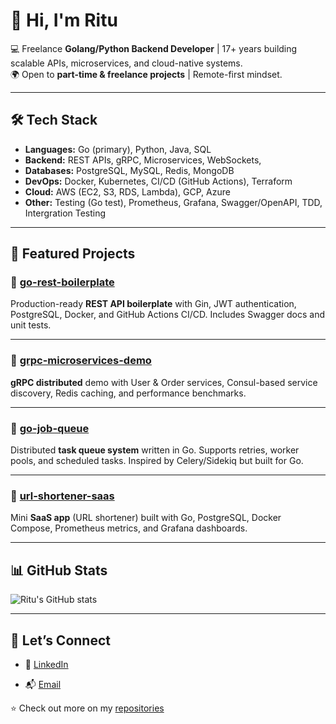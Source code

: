 # 👋 Hi, I'm Ritu

💻 Freelance **Golang/Python Backend Developer** | 17+ years building scalable APIs, microservices, and cloud-native systems.  
🌍 Open to **part-time & freelance projects** | Remote-first mindset.  

---

## 🛠️ Tech Stack
- **Languages:** Go (primary), Python, Java, SQL  
- **Backend:** REST APIs, gRPC, Microservices, WebSockets,   
- **Databases:** PostgreSQL, MySQL, Redis, MongoDB  
- **DevOps:** Docker, Kubernetes, CI/CD (GitHub Actions), Terraform  
- **Cloud:** AWS (EC2, S3, RDS, Lambda), GCP, Azure 
- **Other:** Testing (Go test), Prometheus, Grafana, Swagger/OpenAPI, TDD, Intergration Testing

---

## 📌 Featured Projects

### 🔹 [go-rest-boilerplate](https://github.com/yourusername/go-rest-Prod-ready)
Production-ready **REST API boilerplate** with Gin, JWT authentication, PostgreSQL, Docker, and GitHub Actions CI/CD. Includes Swagger docs and unit tests.

---

### 🔹 [grpc-microservices-demo](https://github.com/yourusername/grpc-distributed)
**gRPC distributed** demo with User & Order services, Consul-based service discovery, Redis caching, and performance benchmarks.

---

### 🔹 [go-job-queue](https://github.com/yourusername/go-task-queue)
Distributed **task queue system** written in Go. Supports retries, worker pools, and scheduled tasks. Inspired by Celery/Sidekiq but built for Go.

---

### 🔹 [url-shortener-saas](https://github.com/yourusername/url-shortener-saas)
Mini **SaaS app** (URL shortener) built with Go, PostgreSQL, Docker Compose, Prometheus metrics, and Grafana dashboards.

---

## 📊 GitHub Stats
![Ritu's GitHub stats](https://github-readme-stats.vercel.app/api?username=ritu-p&show_icons=true&theme=tokyonight)

---

## 🤝 Let’s Connect
- 💼 [LinkedIn](https://linkedin.com/in/ritu-p-9ab303a)  
 
- 📬 [Email](mailto:ritu.krishnan@gmail.com)  

⭐ Check out more on my [repositories](https://github.com/yourusername?tab=repositories)
